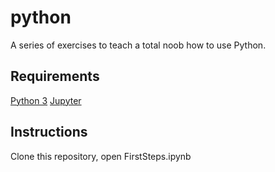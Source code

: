 # python

A series of exercises to teach a total noob how to use Python.

## Requirements

[Python 3](https://www.python.org/download/releases/3.0/)
[Jupyter](https://jupyter.org/install.html)

## Instructions

Clone this repository, open FirstSteps.ipynb 
